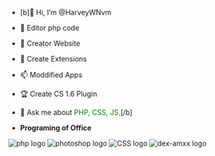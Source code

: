 - [b]👋 Hi, I’m @HarveyWNvm
- 👀 Editor php code
- 🌱 Creator Website
- 💞️ Create Extensions
- 📫 Moddified Apps
- 🏆 Create CS 1.6 Plugin
- 💬 Ask me about <font color="green">PHP, CSS, JS,</font>[/b]

- <b>Programing of Office</b>


<img src="https://i.imgur.com/b6xYwwn.jpg" alt="php logo" />  <img src="https://i.imgur.com/uAjogjT.png" alt="photoshop logo" />    <img src="https://i.imgur.com/vMlPUDC.png" alt="CSS logo" />   <img src="https://i.imgur.com/K5Q7vOB.png" alt="dex-amxx logo" />  

